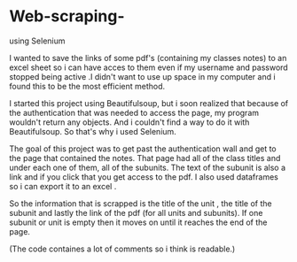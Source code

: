# Web-scraping-
using Selenium 

I wanted to save the links of some pdf's (containing my classes notes) to an excel sheet so i can have acces to them even if my username and password stopped being active .I didn't want to use up space in my computer and i found this to be the most efficient method.  

I started this project using Beautifulsoup, but i soon realized that because of the authentication that was needed to access the page, my program wouldn't return any objects. And i couldn't find a way to do it with Beautifulsoup. So that's why i used Selenium.

The goal of this project was to get past the authentication wall and get to the page that contained the notes. That page had all of the class titles and under each one of them, all of the subunits. The text of the subunit is also a link and if you click that you get access to the pdf. 
I also used dataframes so i can export it to an excel .

So the information that is scrapped is the title of the unit , the title of the subunit and lastly the link of the pdf (for all units and subunits). If one subunit or unit is empty then it moves on until it reaches the end of the page.

(The code containes a lot of comments so i think is readable.)
